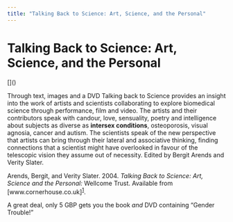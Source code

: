 ```yaml
---
title: "Talking Back to Science: Art, Science, and the Personal"
---
```


# Talking Back to Science: Art, Science, and the Personal

<p>[]()  </p>

<p>Through text, images and a <span class="caps">DVD</span> Talking back to Science provides an insight into the work of artists and scientists collaborating to explore biomedical science through performance, film and video. The artists and their contributors speak with candour, love, sensuality, poetry and intelligence about subjects as diverse as <b>intersex conditions</b>, osteoporosis, visual agnosia, cancer and autism. The scientists speak of the new perspective that artists can bring through their lateral and associative thinking, finding connections that a scientist might have overlooked in favour of the telescopic vision they assume out of necessity. Edited by Bergit Arends and Verity Slater.  </p>

<p>Arends, Bergit, and Verity Slater. 2004. <em>Talking Back to Science: Art, Science and the Personal:</em> Wellcome Trust. Available from [www.cornerhouse.co.uk]<sup class="footnote" id="fnrev5178563285d8a20a379a92-1"><a href="#fn5178563285d8a20a379a92-1">1</a></sup>.  </p>

<p>A great deal, only 5 <span class="caps">GBP</span> gets you the book <em>and</em> <span class="caps">DVD</span> containing &#8220;Gender Trouble!&#8221;</p>

 [1]: http://www.cornerhouse.co.uk/publications/search.asp?all=yes&amp;sk=talking+back
